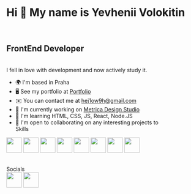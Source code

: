 <h1>Hi 👋 My name is Yevhenii Volokitin</h1> <br>
<h2>FrontEnd Developer</h2> <br>
I fell in love with development and now actively study it. <br>

- 🌍  I'm based in Praha <br>
- 🖥️  See my portfolio at <a href="https://yevheniivolokitin.github.io/portfolio/">Portfolio</a> <br>
- ✉️  You can contact me at hej1ow9h@gmail.com <br>
- 🚀  I'm currently working on <a href="https://yevheniivolokitin.github.io/metrika/"> Metrica Design Studio </a> <br> 
- 🧠  I'm learning HTML, CSS, JS, React, Node.JS <br>
- 🤝  I'm open to collaborating on any interesting projects to <br>
Skills <br>
<div display="flex"><img src="https://raw.githubusercontent.com/danielcranney/readme-generator/main/public/icons/skills/javascript-colored.svg" height="40px" alt="">
<img src="https://raw.githubusercontent.com/danielcranney/readme-generator/main/public/icons/skills/git-colored.svg" height="40px" alt="">
<img src="https://raw.githubusercontent.com/danielcranney/readme-generator/main/public/icons/skills/html5-colored.svg" height="40px" alt="">
<img src="https://raw.githubusercontent.com/danielcranney/readme-generator/main/public/icons/skills/css3-colored.svg" height="40px" alt="">
<img src="https://raw.githubusercontent.com/danielcranney/readme-generator/main/public/icons/skills/sass-colored.svg" height="40px" alt="">
<img src="https://raw.githubusercontent.com/danielcranney/readme-generator/main/public/icons/skills/bootstrap-colored.svg" height="40px" alt="">
<img src="https://raw.githubusercontent.com/danielcranney/readme-generator/main/public/icons/skills/nodejs-colored.svg" height="40px" alt="">
<img src="https://raw.githubusercontent.com/danielcranney/readme-generator/main/public/icons/skills/figma-colored.svg" height="40px" alt=""></div>
<br>
 
Socials <br>
<a target="_blank" href="https://discord.com/users/Father#2897"><img src="https://raw.githubusercontent.com/danielcranney/readme-generator/main/public/icons/socials/discord.svg" height="40px" alt=""></a>
<a href="https://instagram.com/hejloweh?igshid=YmMyMTA2M2Y="><img src="https://raw.githubusercontent.com/danielcranney/readme-generator/main/public/icons/socials/instagram.svg" height="40px" target="_blank" alt=""></a>
